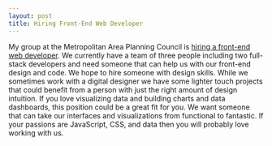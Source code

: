 ```yaml
---
layout: post
title: Hiring Front-End Web Developer
---
```

My group at the Metropolitan Area Planning Council is [hiring a front-end web developer](https://www.governmentjobs.com/careers/mapc/jobs/2424687/front-end-web-developer?pagetype=jobOpportunitiesJobs). We currently have a team of three people including two full-stack developers and need someone that can help us with our front-end design and code. We hope to hire someone with design skills. While we sometimes work with a digital designer we have some lighter touch projects that could benefit from a person with just the right amount of design intuition. If you love visualizing data and building charts and data dashboards, this position could be a great fit for you. We want someone that can take our interfaces and visualizations from functional to fantastic. If your passions are JavaScript, CSS, and data then you will probably love working with us.
